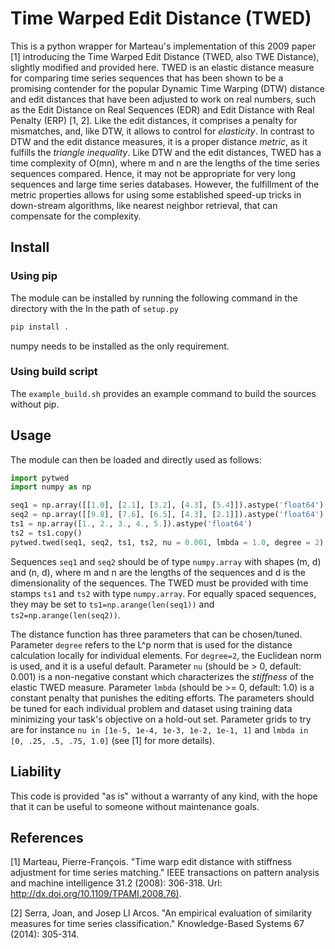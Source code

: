 # Time Warped Edit Distance (TWED)

This is a python wrapper for Marteau's implementation of this 2009 paper [1] introducing the Time Warped Edit Distance (TWED, also TWE Distance), slightly modified and provided here. TWED is an elastic distance measure for comparing time series sequences that has been shown to be a promising contender for the popular Dynamic Time Warping (DTW) distance and edit distances that have been adjusted to work on real numbers, such as the Edit Distance on Real Sequences (EDR) and Edit Distance with Real Penalty (ERP) [1, 2]. Like the edit distances, it comprises a penalty for mismatches, and, like DTW, it allows to control for _elasticity_. In contrast to DTW and the edit distance measures, it is a proper distance _metric_, as it fulfills the _triangle inequality_. Like DTW and the edit distances, TWED has a time complexity of O(mn), where m and n are the lengths of the time series sequences compared. Hence, it may not be appropriate for very long sequences and large time series databases. However, the fulfillment of the metric properties allows for using some established speed-up tricks in down-stream algorithms, like nearest neighbor retrieval, that can compensate for the complexity. 

## Install

### Using pip

The module can be installed by running the following command in the directory with the In the path of `setup.py`

```bash
pip install .
```

numpy needs to be installed as the only requirement.

### Using build script

The `example_build.sh` provides an example command to build the sources without pip. 

## Usage

The module can then be loaded and directly used as follows:

```python
import pytwed
import numpy as np

seq1 = np.array([[1.0], [2.1], [3.2], [4.3], [5.4]]).astype('float64')
seq2 = np.array([[9.8], [7.6], [6.5], [4.3], [2.1]]).astype('float64')
ts1 = np.array([1., 2., 3., 4., 5.]).astype('float64')
ts2 = ts1.copy()
pytwed.twed(seq1, seq2, ts1, ts2, nu = 0.001, lmbda = 1.0, degree = 2)
```

Sequences `seq1` and `seq2` should be of type `numpy.array` with shapes (m, d) and (n, d), where m and n are the lengths of the sequences and d is the dimensionality of the sequences. The TWED must be provided with time stamps `ts1` and `ts2` with type `numpy.array`. For equally spaced sequences, they may be set to `ts1=np.arange(len(seq1))` and `ts2=np.arange(len(seq2))`. 

The distance function has three parameters that can be chosen/tuned. Parameter `degree` refers to the L^p norm that is used for the distance calculation locally for individual elements. For `degree=2`, the Euclidean norm is used, and it is a useful default. Parameter `nu` (should be > 0, default: 0.001) is a non-negative constant which characterizes the _stiffness_ of the elastic TWED measure. Parameter `lmbda` (should be >= 0, default: 1.0) is a constant penalty that punishes the editing efforts. The parameters should be tuned for each individual problem and dataset using training data minimizing your task's objective on a hold-out set. Parameter grids to try are for instance `nu in [1e-5, 1e-4, 1e-3, 1e-2, 1e-1, 1]` and `lmbda in [0, .25, .5, .75, 1.0]` (see [1] for more details).

## Liability

This code is provided "as is" without a warranty of any kind, with the hope that it can be useful to someone without maintenance goals.

## References

[1] Marteau, Pierre-François. "Time warp edit distance with stiffness adjustment for time series matching." IEEE transactions on pattern analysis and machine intelligence 31.2 (2008): 306-318. Url: [http://dx.doi.org/10.1109/TPAMI.2008.76)](http://dx.doi.org/10.1109/TPAMI.2008.76).

[2] Serra, Joan, and Josep Ll Arcos. "An empirical evaluation of similarity measures for time series classification." Knowledge-Based Systems 67 (2014): 305-314.